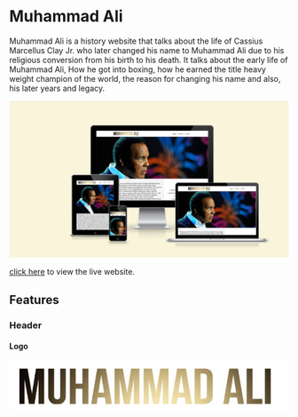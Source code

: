 # **Muhammad Ali**

Muhammad Ali is a history website that talks about the life of Cassius Marcellus Clay Jr. who later changed his name to Muhammad Ali due to his religious conversion from his birth to his death. It talks about the early life of Muhammad Ali, How he got into boxing, how he earned the title heavy weight champion of the world, the reason for changing his name and also, his later years and legacy.

![screenshot showing how the landing page looks on different screen sizes](/assets/images/amiresponsive.png)

[click here](https://faysal-ahmed-aweys.github.io/Muhammad-Ali/) to view the live website. 

## **Features**
### **Header** 
#### **Logo** 
![Logo and title](/assets/images/logoandtitle.jpg)


